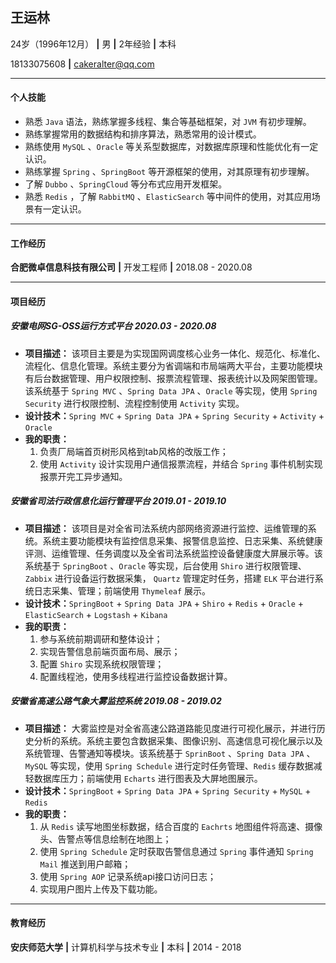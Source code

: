 ## 王运林

24岁（1996年12月）	**|**	男	**|**	2年经验	**|**	本科

18133075608	**|**	cakeralter@qq.com

------

#### 个人技能

- 熟悉 `Java` 语法，熟练掌握多线程、集合等基础框架，对 `JVM` 有初步理解。
- 熟练掌握常用的数据结构和排序算法，熟悉常用的设计模式。
- 熟练使用 `MySQL` 、`Oracle` 等关系型数据库，对数据库原理和性能优化有一定认识。
- 熟练掌握 `Spring` 、`SpringBoot` 等开源框架的使用，对其原理有初步理解。
- 了解 `Dubbo` 、`SpringCloud` 等分布式应用开发框架。
- 熟悉 `Redis` ，了解 `RabbitMQ` 、`ElasticSearch` 等中间件的使用，对其应用场景有一定认识。

------

#### 工作经历

**合肥微卓信息科技有限公司**	**|**	开发工程师	**|**	2018.08 - 2020.08

------

#### 项目经历

##### 安徽电网SG-OSS运行方式平台		2020.03 - 2020.08

- **项目描述：** 该项目主要是为实现国网调度核心业务一体化、规范化、标准化、流程化、信息化管理。系统主要分为省调端和市局端两大平台，主要功能模块有后台数据管理、用户权限控制、报票流程管理、报表统计以及网架图管理。该系统基于 `Spring MVC` 、`Spring Data JPA` 、`Oracle` 等实现，使用 `Spring Security` 进行权限控制、流程控制使用 `Activity` 实现。
- **设计技术：**`Spring MVC` + `Spring Data JPA` + `Spring Security` + `Activity` + `Oracle`
- **我的职责：**
  1. 负责厂局端首页树形风格到tab风格的改版工作；
  2. 使用 `Activity` 设计实现用户通信报票流程，并结合 `Spring` 事件机制实现报票开完工异步通知。

##### 安徽省司法行政信息化运行管理平台		2019.01 - 2019.10

- **项目描述：** 该项目是对全省司法系统内部网络资源进行监控、运维管理的系统。系统主要功能模块有监控信息采集、报警信息监控、日志采集、系统健康评测、运维管理、任务调度以及全省司法系统监控设备健康度大屏展示等。该系统基于 `SpringBoot` 、`Oracle` 等实现，后台使用 `Shiro` 进行权限管理、`Zabbix` 进行设备运行数据采集， `Quartz` 管理定时任务，搭建 `ELK` 平台进行系统日志采集、管理；前端使用 `Thymeleaf` 展示。
- **设计技术：**`SpringBoot` + `Spring Data JPA` + `Shiro` + `Redis` + `Oracle` + `ElasticSearch` + `Logstash` + `Kibana`
- **我的职责：**
  1. 参与系统前期调研和整体设计；
  2. 实现告警信息前端页面布局、展示；
  3. 配置 `Shiro` 实现系统权限管理；
  4. 配置线程池，使用多线程进行监控设备数据计算。

##### 安徽省高速公路气象大雾监控系统		2019.08 - 2019.02

- **项目描述：** 大雾监控是对全省高速公路道路能见度进行可视化展示，并进行历史分析的系统。系统主要包含数据采集、图像识别、高速信息可视化展示以及系统管理、告警通知等模块。该系统基于 `SprinBoot` 、`Spring Data JPA` 、`MySQL` 等实现，使用 `Spring Schedule` 进行定时任务管理、`Redis` 缓存数据减轻数据库压力；前端使用 `Echarts` 进行图表及大屏地图展示。
- **设计技术：**`SpringBoot`  + `Spring Data JPA` + `Spring Security` + `MySQL` + `Redis`
- **我的职责：**
  1. 从 `Redis` 读写地图坐标数据，结合百度的 `Eachrts` 地图组件将高速、摄像头、告警点等信息绘制在地图上；
  2. 使用 `Spring Schedule` 定时获取告警信息通过 `Spring` 事件通知 `Spring Mail` 推送到用户邮箱；
  3. 使用 `Spring AOP` 记录系统api接口访问日志；
  4. 实现用户图片上传及下载功能。

------

#### 教育经历

**安庆师范大学**	**|**	计算机科学与技术专业	**|**	本科	**|**	2014 - 2018
